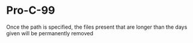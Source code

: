 # Pro-C-99

Once the path is specified, the files present that are longer than the days given will be permanently removed
